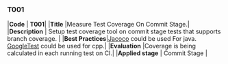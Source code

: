 ### T001

|**Code**          | **T001**|
|**Title**         |Measure Test Coverage On Commit Stage.|
|**Description**   | Setup test coverage tool on commit stage tests that supports branch coverage. |
|**Best Practices**|[Jacoco](https://www.jacoco.org/jacoco/) could be used For java. <br> [GoogleTest](https://github.com/google/googletest) could be used for cpp.|
|**Evaluation**    |Coverage is being calculated in each running test on CI.|
|**Applied stage** | Commit Stage |
